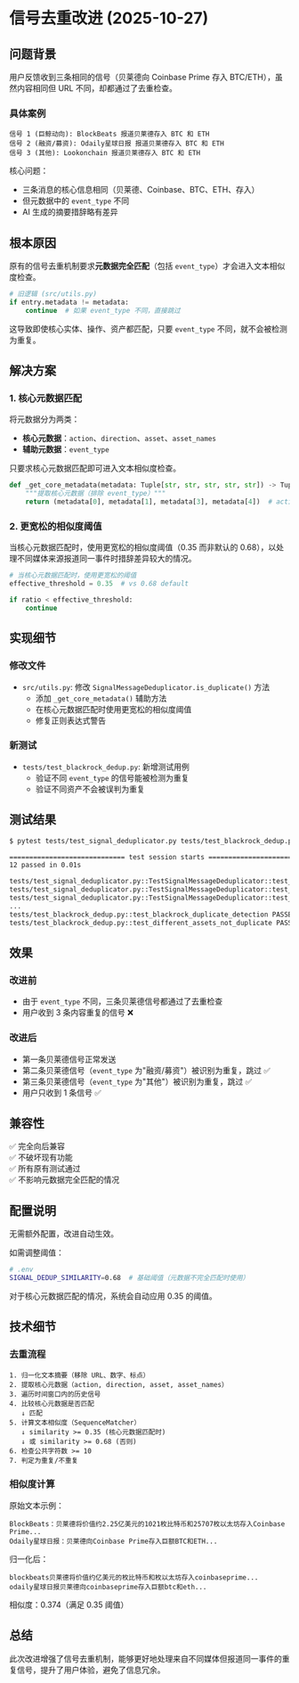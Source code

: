 # 信号去重改进 (2025-10-27)

## 问题背景

用户反馈收到三条相同的信号（贝莱德向 Coinbase Prime 存入 BTC/ETH），虽然内容相同但 URL 不同，却都通过了去重检查。

### 具体案例

```
信号 1 (巨鲸动向): BlockBeats 报道贝莱德存入 BTC 和 ETH
信号 2 (融资/募资): Odaily星球日报 报道贝莱德存入 BTC 和 ETH  
信号 3 (其他): Lookonchain 报道贝莱德存入 BTC 和 ETH
```

核心问题：
- 三条消息的核心信息相同（贝莱德、Coinbase、BTC、ETH、存入）
- 但元数据中的 `event_type` 不同
- AI 生成的摘要措辞略有差异

## 根本原因

原有的信号去重机制要求**元数据完全匹配**（包括 `event_type`）才会进入文本相似度检查。

```python
# 旧逻辑 (src/utils.py)
if entry.metadata != metadata:
    continue  # 如果 event_type 不同，直接跳过
```

这导致即使核心实体、操作、资产都匹配，只要 `event_type` 不同，就不会被检测为重复。

## 解决方案

### 1. 核心元数据匹配

将元数据分为两类：
- **核心元数据**：`action`、`direction`、`asset`、`asset_names`
- **辅助元数据**：`event_type`

只要求核心元数据匹配即可进入文本相似度检查。

```python
def _get_core_metadata(metadata: Tuple[str, str, str, str, str]) -> Tuple[str, str, str, str]:
    """提取核心元数据（排除 event_type）"""
    return (metadata[0], metadata[1], metadata[3], metadata[4])  # action, direction, asset, asset_names
```

### 2. 更宽松的相似度阈值

当核心元数据匹配时，使用更宽松的相似度阈值（0.35 而非默认的 0.68），以处理不同媒体来源报道同一事件时措辞差异较大的情况。

```python
# 当核心元数据匹配时，使用更宽松的阈值
effective_threshold = 0.35  # vs 0.68 default

if ratio < effective_threshold:
    continue
```

## 实现细节

### 修改文件

- `src/utils.py`: 修改 `SignalMessageDeduplicator.is_duplicate()` 方法
  - 添加 `_get_core_metadata()` 辅助方法
  - 在核心元数据匹配时使用更宽松的相似度阈值
  - 修复正则表达式警告

### 新测试

- `tests/test_blackrock_dedup.py`: 新增测试用例
  - 验证不同 `event_type` 的信号能被检测为重复
  - 验证不同资产不会被误判为重复

## 测试结果

```bash
$ pytest tests/test_signal_deduplicator.py tests/test_blackrock_dedup.py -v

============================= test session starts ==============================
12 passed in 0.01s

tests/test_signal_deduplicator.py::TestSignalMessageDeduplicator::test_basic_duplicate_detection PASSED
tests/test_signal_deduplicator.py::TestSignalMessageDeduplicator::test_similar_summaries_detected PASSED
tests/test_signal_deduplicator.py::TestSignalMessageDeduplicator::test_different_metadata_not_duplicate PASSED
...
tests/test_blackrock_dedup.py::test_blackrock_duplicate_detection PASSED
tests/test_blackrock_dedup.py::test_different_assets_not_duplicate PASSED
```

## 效果

### 改进前

- 由于 `event_type` 不同，三条贝莱德信号都通过了去重检查
- 用户收到 3 条内容重复的信号 ❌

### 改进后

- 第一条贝莱德信号正常发送
- 第二条贝莱德信号（`event_type` 为"融资/募资"）被识别为重复，跳过 ✅
- 第三条贝莱德信号（`event_type` 为"其他"）被识别为重复，跳过 ✅
- 用户只收到 1 条信号 ✅

## 兼容性

✅ 完全向后兼容  
✅ 不破坏现有功能  
✅ 所有原有测试通过  
✅ 不影响元数据完全匹配的情况

## 配置说明

无需额外配置，改进自动生效。

如需调整阈值：

```bash
# .env
SIGNAL_DEDUP_SIMILARITY=0.68  # 基础阈值（元数据不完全匹配时使用）
```

对于核心元数据匹配的情况，系统会自动应用 0.35 的阈值。

## 技术细节

### 去重流程

```
1. 归一化文本摘要（移除 URL、数字、标点）
2. 提取核心元数据（action, direction, asset, asset_names）
3. 遍历时间窗口内的历史信号
4. 比较核心元数据是否匹配
   ↓ 匹配
5. 计算文本相似度（SequenceMatcher）
   ↓ similarity >= 0.35 (核心元数据匹配时)
   ↓ 或 similarity >= 0.68 (否则)
6. 检查公共字符数 >= 10
7. 判定为重复/不重复
```

### 相似度计算

原始文本示例：
```
BlockBeats：贝莱德将价值约2.25亿美元的1021枚比特币和25707枚以太坊存入Coinbase Prime...
Odaily星球日报：贝莱德向Coinbase Prime存入巨额BTC和ETH...
```

归一化后：
```
blockbeats贝莱德将价值约亿美元的枚比特币和枚以太坊存入coinbaseprime...
odaily星球日报贝莱德向coinbaseprime存入巨额btc和eth...
```

相似度：0.374（满足 0.35 阈值）

## 总结

此次改进增强了信号去重机制，能够更好地处理来自不同媒体但报道同一事件的重复信号，提升了用户体验，避免了信息冗余。

